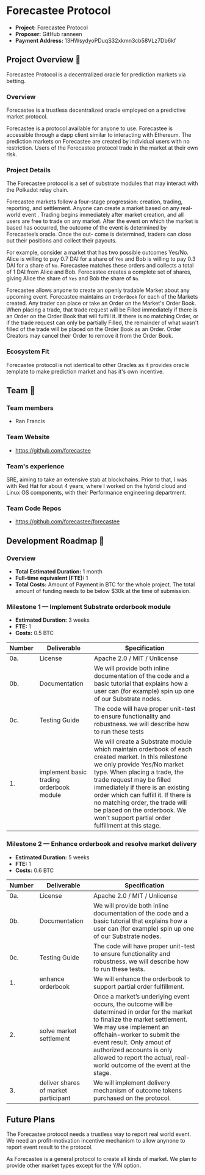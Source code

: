 # Forecastee Protocol

* **Project:** Forecastee Protocol
* **Proposer:** GitHub ranneen
* **Payment Address:** 13HWsydyoPDuqS32xkmn3cb58VLz7Db6kf

## Project Overview :page_facing_up: 
Forecastee Protocol is a decentralized oracle for prediction markets via betting.

### Overview

Forecastee is a trustless decentralized oracle employed on a predictive market protocol. 

Forecastee is a protocol available for anyone to use. Forecastee is accessible through a dapp client similar to interacting with Ethereum. The prediction markets on Forecastee are created by individual users with no restriction. Users of the Forecastee protocol trade in the market at their own risk.

### Project Details 

The Forecastee protocol is a set of substrate modules that may interact with the Polkadot relay chain.

Forecastee markets follow a four-stage progression: creation, trading, reporting, and settlement. Anyone can create a market based on any real-world event . Trading begins immediately after market creation, and all users are free to trade on any market. After the event on which the market is based has occurred, the outcome of the event is determined by Forecastee’s oracle. Once the out- come is determined, traders can close out their positions and collect their payouts.

For example, consider a market that has two possible outcomes Yes/No. Alice is willing to pay 0.7 DAI for a share of `Yes` and Bob is willing to pay 0.3 DAI for a share of `No`. Forecastee matches these orders and collects a total of 1 DAI from Alice and Bob. Forecastee creates a complete set of shares, giving Alice the share of `Yes` and Bob the share of `No`.

Forecastee allows anyone to create an openly tradable Market about any upcoming event. Forecastee maintains an `OrderBook` for each of the Markets created. Any trader can place or take an Order on the Market's Order Book. When placing a trade, that trade request will be Filled immediately if there is an Order on the Order Book that will fulfill it. If there is no matching Order, or if the trade request can only be partially Filled, the remainder of what wasn't filled of the trade will be placed on the Order Book as an Order. Order Creators may cancel their Order to remove it from the Order Book.

### Ecosystem Fit 
Forecastee protocol is not identical to other Oracles as it provides oracle template to make prediction market and has it's own incentive.

## Team :busts_in_silhouette:

### Team members
* Ran Francis

### Team Website	
* https://github.com/forecastee

### Team's experience
SRE, aiming to take an extensive stab at blockchains. Prior to that, I was with Red Hat for about 4 years, where I worked on the hybrid cloud and Linux OS components, with their Performance engineering department.

### Team Code Repos
* https://github.com/forecastee/forecastee

## Development Roadmap :nut_and_bolt: 

### Overview
* **Total Estimated Duration:** 1 month
* **Full-time equivalent (FTE):**  1
* **Total Costs:** Amount of Payment in BTC for the whole project. The total amount of funding needs to be below $30k at the time of submission.

### Milestone 1 — Implement Substrate orderbook module
* **Estimated Duration:** 3 weeks
* **FTE:**  1
* **Costs:** 0.5 BTC

| Number | Deliverable | Specification |
| ------------- | ------------- | ------------- |
| 0a. | License | Apache 2.0 / MIT / Unlicense |
| 0b. | Documentation | We will provide both inline documentation of the code and a basic tutorial that explains how a user can (for example) spin up one of our Substrate nodes. |
| 0c. | Testing Guide | The code will have proper unit-test to ensure functionality and robustness. we will describe how to run these tests |
| 1. | implement basic trading orderbook module | We will create a Substrate module which maintain orderbook of each created market. In this milestone we only provide Yes/No market type. When placing a trade, the trade request may be filled immediately if there is an existing order which can fulfill it. If there is no matching order, the trade will be placed on the orderbook. We won't support partial order fulfillment at this stage. |

### Milestone 2 — Enhance orderbook and resolve market delivery

* **Estimated Duration:** 5 weeks
* **FTE:**  1
* **Costs:** 0.6 BTC

| Number | Deliverable | Specification |
| ------------- | ------------- | ------------- |
| 0a. | License | Apache 2.0 / MIT / Unlicense |
| 0b. | Documentation | We will provide both inline documentation of the code and a basic tutorial that explains how a user can (for example) spin up one of our Substrate nodes. |
| 0c. | Testing Guide | The code will have proper unit-test to ensure functionality and robustness. we will describe how to run these tests. |
| 1. | enhance orderbook | We will enhance the orderbook to support partial order fulfillment. |
| 2. | solve market settlement | Once a market’s underlying event occurs, the outcome will be determined in order for the market to finalize the market settlement. We may use implement an offchain-worker to submit the event result. Only amout of authorized accounts is only allowed to report the actual, real-world outcome of the event at the stage. |
| 3. | deliver shares of market participant | We will implement delivery mechanism of outcome tokens purchased on the  protocol. |

## Future Plans
The Forecastee protocol needs a trustless way to report real world event. We need an  profit-motivation incentive mechanism to allow anynone to report event result to the protocol.

As Forecastee is a general protocol to create all kinds of market. We plan to provide other market types except for the Y/N option.